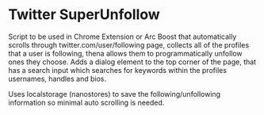 # Twitter SuperUnfollow

Script to be used in Chrome Extension or Arc Boost that automatically scrolls through twitter.com/user/following page, collects all of the profiles that a user is following, thena allows them to programmatically unfollow ones they choose. Adds a dialog element to the top corner of the page, that has a search input which searches for keywords within the profiles usernames, handles and bios.

Uses localstorage (nanostores) to save the following/unfollowing information so minimal auto scrolling is needed.

